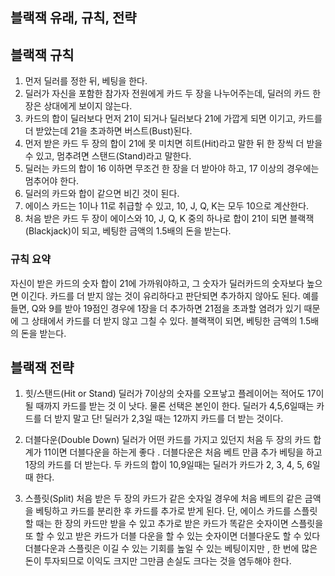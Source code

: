 ## 블랙잭 유래, 규칙, 전략

## 블랙잭 규칙
1. 먼저 딜러를 정한 뒤, 베팅을 한다.
2. 딜러가 자신을 포함한 참가자 전원에게 카드 두 장을 나누어주는데, 딜러의 카드 한 장은 상대에게 보이지 않는다.
3. 카드의 합이 딜러보다 먼저 21이 되거나 딜러보다 21에 가깝게 되면 이기고, 카드를 더 받았는데 21을 초과하면 버스트(Bust)된다.
4. 먼저 받은 카드 두 장의 합이 21에 못 미치면 히트(Hit)라고 말한 뒤 한 장씩 더 받을 수 있고, 멈추려면 스탠드(Stand)라고 말한다.
5. 딜러는 카드의 합이 16 이하면 무조건 한 장을 더 받아야 하고, 17 이상의 경우에는 멈추어야 한다.
6. 딜러의 카드와 합이 같으면 비긴 것이 된다.
7. 에이스 카드는 1이나 11로 취급할 수 있고, 10, J, Q, K는 모두 10으로 계산한다.
8. 처음 받은 카드 두 장이 에이스와 10, J, Q, K 중의 하나로 합이 21이 되면 블랙잭(Blackjack)이 되고, 베팅한 금액의 1.5배의 돈을 받는다.

### 규칙 요약
자신이 받은 카드의 숫자 합이 21에 가까워야하고, 그 숫자가 딜러카드의 숫자보다 높으면 이긴다. 카드를 더 받지 않는 것이 유리하다고 판단되면 추가하지 않아도 된다. 예를 들면, Q와 9를 받아 19점인 경우에 1장을 더 추가하면 21점을 초과할 염려가 있기 때문에 그 상태에서 카드를 더 받지 않고 그칠 수 있다. 블랙잭이 되면, 베팅한 금액의 1.5배의 돈을 받는다.

## 블랙잭 전략 
1. 힛/스탠드(Hit or Stand)
  딜러가 7이상의 숫자를 오프낳고 플레이어는 적어도 17이 될 때까지 카드를 받는 것  이 낫다. 물론 선택은 본인이 한다.
  딜러가 4,5,6일때는 카드를 더 받지 말고 단! 딜러가 2,3일 때는 12까지 카드를 더 받는 것이다.

2. 더블다운(Double Down)
딜러가 어떤 카드를 가지고 있던지 처음 두 장의 카드 합계가 11이면 더블다운을 하는게 좋다 . 더블다운은 처음 베트 만큼 추가 베팅을 하고 1장의 카드를 더 받는다. 두 카드의 합이 10,9일때는 딜러가 카드가 2, 3, 4, 5, 6일때 한다. 

3. 스플릿(Split)
처음 받은 두 장의 카드가 같은 숫자일 경우에 처음 베트의 같은 금액을 베팅하고 카드를 분리한 후 카드를 추가로 받게 된다. 단, 에이스 카드를 스플릿 할 때는 한 장의 카드만 받을 수 있고 추가로 받은 카드가 똑같은 숫자이면 스플릿을 또 할 수 있고 받은 카드가 더블 다운을 할 수 있는 숫자이면 더블다운도 할 수 있다
더블다운과 스플릿은 이길 수 있는 기회를 높일 수 있는 베팅이지만 , 한 번에 많은 돈이 투자되므로 이익도 크지만 그만큼 손실도 크다는 것을 염두해야 한다. 

